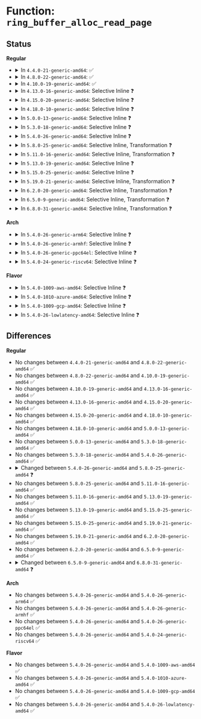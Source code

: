 # Function: <code>ring_buffer_alloc_read_page</code>

## Status
<b>Regular</b>
<ul>
<li>
<details>
<summary>In <code>4.4.0-21-generic-amd64</code>: ✅</summary>

```c
void * ring_buffer_alloc_read_page(struct ring_buffer * buffer, int cpu)
```

```json
{
  "name": "ring_buffer_alloc_read_page",
  "collision_type": "Unique Global",
  "inline_type": "No",
  "funcs": [
    {
      "addr": 18446744071580182752,
      "name": "ring_buffer_alloc_read_page",
      "external": true,
      "loc": "kernel/trace/ring_buffer.c:4413",
      "file": "kernel/trace/ring_buffer.c",
      "inline": "seen, unknown",
      "caller_inline": [],
      "caller_func": [
        "kernel/trace/trace.c:tracing_buffers_splice_read",
        "kernel/trace/trace.c:tracing_buffers_read"
      ]
    }
  ],
  "symbols": [
    {
      "addr": 18446744071580182752,
      "name": "ring_buffer_alloc_read_page",
      "section": ".text",
      "bind": "STB_GLOBAL",
      "size": 123
    }
  ]
}
```
</details>
</li>
<li>
<details>
<summary>In <code>4.8.0-22-generic-amd64</code>: ✅</summary>

```c
void * ring_buffer_alloc_read_page(struct ring_buffer * buffer, int cpu)
```

```json
{
  "name": "ring_buffer_alloc_read_page",
  "collision_type": "Unique Global",
  "inline_type": "No",
  "funcs": [
    {
      "addr": 18446744071580217648,
      "name": "ring_buffer_alloc_read_page",
      "external": true,
      "loc": "kernel/trace/ring_buffer.c:4408",
      "file": "kernel/trace/ring_buffer.c",
      "inline": "seen, unknown",
      "caller_inline": [],
      "caller_func": [
        "kernel/trace/trace.c:tracing_buffers_splice_read",
        "kernel/trace/trace.c:tracing_buffers_read"
      ]
    }
  ],
  "symbols": [
    {
      "addr": 18446744071580217648,
      "name": "ring_buffer_alloc_read_page",
      "section": ".text",
      "bind": "STB_GLOBAL",
      "size": 117
    }
  ]
}
```
</details>
</li>
<li>
<details>
<summary>In <code>4.10.0-19-generic-amd64</code>: ✅</summary>

```c
void * ring_buffer_alloc_read_page(struct ring_buffer * buffer, int cpu)
```

```json
{
  "name": "ring_buffer_alloc_read_page",
  "collision_type": "Unique Global",
  "inline_type": "No",
  "funcs": [
    {
      "addr": 18446744071580259024,
      "name": "ring_buffer_alloc_read_page",
      "external": true,
      "loc": "kernel/trace/ring_buffer.c:4377",
      "file": "kernel/trace/ring_buffer.c",
      "inline": "seen, unknown",
      "caller_inline": [],
      "caller_func": [
        "kernel/trace/trace.c:tracing_buffers_splice_read",
        "kernel/trace/trace.c:tracing_buffers_read"
      ]
    }
  ],
  "symbols": [
    {
      "addr": 18446744071580259024,
      "name": "ring_buffer_alloc_read_page",
      "section": ".text",
      "bind": "STB_GLOBAL",
      "size": 111
    }
  ]
}
```
</details>
</li>
<li>
<details>
<summary>In <code>4.13.0-16-generic-amd64</code>: Selective Inline ❓</summary>

```c
void * ring_buffer_alloc_read_page(struct ring_buffer * buffer, int cpu)
```

```json
{
  "name": "ring_buffer_alloc_read_page",
  "collision_type": "Unique Global",
  "inline_type": "Selective",
  "funcs": [
    {
      "addr": 18446744071580282688,
      "name": "ring_buffer_alloc_read_page",
      "external": true,
      "loc": "kernel/trace/ring_buffer.c:4391",
      "file": "kernel/trace/ring_buffer.c",
      "inline": "not declared, inlined",
      "caller_inline": [],
      "caller_func": [
        "kernel/trace/trace.c:tracing_buffers_splice_read",
        "kernel/trace/trace.c:tracing_buffers_read"
      ]
    }
  ],
  "symbols": [
    {
      "addr": 18446744071580282688,
      "name": "ring_buffer_alloc_read_page",
      "section": ".text",
      "bind": "STB_GLOBAL",
      "size": 248
    }
  ]
}
```
</details>
</li>
<li>
<details>
<summary>In <code>4.15.0-20-generic-amd64</code>: Selective Inline ❓</summary>

```c
void * ring_buffer_alloc_read_page(struct ring_buffer * buffer, int cpu)
```

```json
{
  "name": "ring_buffer_alloc_read_page",
  "collision_type": "Unique Global",
  "inline_type": "Selective",
  "funcs": [
    {
      "addr": 18446744071580334640,
      "name": "ring_buffer_alloc_read_page",
      "external": true,
      "loc": "kernel/trace/ring_buffer.c:4383",
      "file": "kernel/trace/ring_buffer.c",
      "inline": "not declared, inlined",
      "caller_inline": [],
      "caller_func": [
        "kernel/trace/trace.c:tracing_buffers_splice_read",
        "kernel/trace/trace.c:tracing_buffers_read"
      ]
    }
  ],
  "symbols": [
    {
      "addr": 18446744071580334640,
      "name": "ring_buffer_alloc_read_page",
      "section": ".text",
      "bind": "STB_GLOBAL",
      "size": 260
    }
  ]
}
```
</details>
</li>
<li>
<details>
<summary>In <code>4.18.0-10-generic-amd64</code>: Selective Inline ❓</summary>

```c
void * ring_buffer_alloc_read_page(struct ring_buffer * buffer, int cpu)
```

```json
{
  "name": "ring_buffer_alloc_read_page",
  "collision_type": "Unique Global",
  "inline_type": "Selective",
  "funcs": [
    {
      "addr": 18446744071580397216,
      "name": "ring_buffer_alloc_read_page",
      "external": true,
      "loc": "kernel/trace/ring_buffer.c:4545",
      "file": "kernel/trace/ring_buffer.c",
      "inline": "not declared, inlined",
      "caller_inline": [],
      "caller_func": [
        "kernel/trace/trace.c:tracing_buffers_splice_read",
        "kernel/trace/trace.c:tracing_buffers_read"
      ]
    }
  ],
  "symbols": [
    {
      "addr": 18446744071580397216,
      "name": "ring_buffer_alloc_read_page",
      "section": ".text",
      "bind": "STB_GLOBAL",
      "size": 267
    }
  ]
}
```
</details>
</li>
<li>
<details>
<summary>In <code>5.0.0-13-generic-amd64</code>: Selective Inline ❓</summary>

```c
void * ring_buffer_alloc_read_page(struct ring_buffer * buffer, int cpu)
```

```json
{
  "name": "ring_buffer_alloc_read_page",
  "collision_type": "Unique Global",
  "inline_type": "Selective",
  "funcs": [
    {
      "addr": 18446744071580449216,
      "name": "ring_buffer_alloc_read_page",
      "external": true,
      "loc": "kernel/trace/ring_buffer.c:4614",
      "file": "kernel/trace/ring_buffer.c",
      "inline": "not declared, inlined",
      "caller_inline": [],
      "caller_func": [
        "kernel/trace/trace.c:tracing_buffers_splice_read",
        "kernel/trace/trace.c:tracing_buffers_read"
      ]
    }
  ],
  "symbols": [
    {
      "addr": 18446744071580449216,
      "name": "ring_buffer_alloc_read_page",
      "section": ".text",
      "bind": "STB_GLOBAL",
      "size": 260
    }
  ]
}
```
</details>
</li>
<li>
<details>
<summary>In <code>5.3.0-18-generic-amd64</code>: Selective Inline ❓</summary>

```c
void * ring_buffer_alloc_read_page(struct ring_buffer * buffer, int cpu)
```

```json
{
  "name": "ring_buffer_alloc_read_page",
  "collision_type": "Unique Global",
  "inline_type": "Selective",
  "funcs": [
    {
      "addr": 18446744071580504080,
      "name": "ring_buffer_alloc_read_page",
      "external": true,
      "loc": "kernel/trace/ring_buffer.c:4592",
      "file": "kernel/trace/ring_buffer.c",
      "inline": "not declared, inlined",
      "caller_inline": [],
      "caller_func": [
        "kernel/trace/trace.c:tracing_buffers_splice_read",
        "kernel/trace/trace.c:tracing_buffers_read"
      ]
    }
  ],
  "symbols": [
    {
      "addr": 18446744071580504080,
      "name": "ring_buffer_alloc_read_page",
      "section": ".text",
      "bind": "STB_GLOBAL",
      "size": 255
    }
  ]
}
```
</details>
</li>
<li>
<details>
<summary>In <code>5.4.0-26-generic-amd64</code>: Selective Inline ❓</summary>

```c
void * ring_buffer_alloc_read_page(struct ring_buffer * buffer, int cpu)
```

```json
{
  "name": "ring_buffer_alloc_read_page",
  "collision_type": "Unique Global",
  "inline_type": "Selective",
  "funcs": [
    {
      "addr": 18446744071580551888,
      "name": "ring_buffer_alloc_read_page",
      "external": true,
      "loc": "kernel/trace/ring_buffer.c:4593",
      "file": "kernel/trace/ring_buffer.c",
      "inline": "not declared, inlined",
      "caller_inline": [],
      "caller_func": [
        "kernel/trace/trace.c:tracing_buffers_splice_read",
        "kernel/trace/trace.c:tracing_buffers_read"
      ]
    }
  ],
  "symbols": [
    {
      "addr": 18446744071580551888,
      "name": "ring_buffer_alloc_read_page",
      "section": ".text",
      "bind": "STB_GLOBAL",
      "size": 255
    }
  ]
}
```
</details>
</li>
<li>
<details>
<summary>In <code>5.8.0-25-generic-amd64</code>: Selective Inline, Transformation ❓</summary>

```c
void * ring_buffer_alloc_read_page(struct trace_buffer * buffer, int cpu)
```

```json
{
  "name": "ring_buffer_alloc_read_page",
  "collision_type": "Unique Global",
  "inline_type": "Selective",
  "funcs": [
    {
      "addr": 18446744071580644208,
      "name": "ring_buffer_alloc_read_page",
      "external": true,
      "loc": "kernel/trace/ring_buffer.c:4685",
      "file": "kernel/trace/ring_buffer.c",
      "inline": "not declared, inlined",
      "caller_inline": [],
      "caller_func": [
        "kernel/trace/trace.c:tracing_buffers_splice_read",
        "kernel/trace/trace.c:tracing_buffers_read"
      ]
    }
  ],
  "symbols": [
    {
      "addr": 18446744071580644208,
      "name": "ring_buffer_alloc_read_page.part.0.isra.0",
      "section": ".text",
      "bind": "STB_LOCAL",
      "size": 223
    },
    {
      "addr": 18446744071580644432,
      "name": "ring_buffer_alloc_read_page",
      "section": ".text",
      "bind": "STB_GLOBAL",
      "size": 35
    }
  ]
}
```
</details>
</li>
<li>
<details>
<summary>In <code>5.11.0-16-generic-amd64</code>: Selective Inline, Transformation ❓</summary>

```c
void * ring_buffer_alloc_read_page(struct trace_buffer * buffer, int cpu)
```

```json
{
  "name": "ring_buffer_alloc_read_page",
  "collision_type": "Unique Global",
  "inline_type": "Selective",
  "funcs": [
    {
      "addr": 18446744071580634928,
      "name": "ring_buffer_alloc_read_page",
      "external": true,
      "loc": "kernel/trace/ring_buffer.c:5295",
      "file": "kernel/trace/ring_buffer.c",
      "inline": "not declared, inlined",
      "caller_inline": [],
      "caller_func": [
        "kernel/trace/trace.c:tracing_buffers_splice_read",
        "kernel/trace/trace.c:tracing_buffers_read"
      ]
    }
  ],
  "symbols": [
    {
      "addr": 18446744071580634928,
      "name": "ring_buffer_alloc_read_page.part.0.isra.0",
      "section": ".text",
      "bind": "STB_LOCAL",
      "size": 223
    },
    {
      "addr": 18446744071580635152,
      "name": "ring_buffer_alloc_read_page",
      "section": ".text",
      "bind": "STB_GLOBAL",
      "size": 35
    }
  ]
}
```
</details>
</li>
<li>
<details>
<summary>In <code>5.13.0-19-generic-amd64</code>: Selective Inline ❓</summary>

```c
void * ring_buffer_alloc_read_page(struct trace_buffer * buffer, int cpu)
```

```json
{
  "name": "ring_buffer_alloc_read_page",
  "collision_type": "Unique Global",
  "inline_type": "Selective",
  "funcs": [
    {
      "addr": 18446744071580644224,
      "name": "ring_buffer_alloc_read_page",
      "external": true,
      "loc": "kernel/trace/ring_buffer.c:5404",
      "file": "kernel/trace/ring_buffer.c",
      "inline": "not declared, inlined",
      "caller_inline": [],
      "caller_func": [
        "kernel/trace/trace.c:tracing_buffers_splice_read",
        "kernel/trace/trace.c:tracing_buffers_read"
      ]
    }
  ],
  "symbols": [
    {
      "addr": 18446744071580644224,
      "name": "ring_buffer_alloc_read_page",
      "section": ".text",
      "bind": "STB_GLOBAL",
      "size": 264
    }
  ]
}
```
</details>
</li>
<li>
<details>
<summary>In <code>5.15.0-25-generic-amd64</code>: Selective Inline ❓</summary>

```c
void * ring_buffer_alloc_read_page(struct trace_buffer * buffer, int cpu)
```

```json
{
  "name": "ring_buffer_alloc_read_page",
  "collision_type": "Unique Global",
  "inline_type": "Selective",
  "funcs": [
    {
      "addr": 18446744071580816736,
      "name": "ring_buffer_alloc_read_page",
      "external": true,
      "loc": "kernel/trace/ring_buffer.c:5409",
      "file": "kernel/trace/ring_buffer.c",
      "inline": "not declared, inlined",
      "caller_inline": [],
      "caller_func": [
        "kernel/trace/trace.c:tracing_buffers_splice_read",
        "kernel/trace/trace.c:tracing_buffers_read"
      ]
    }
  ],
  "symbols": [
    {
      "addr": 18446744071580816736,
      "name": "ring_buffer_alloc_read_page",
      "section": ".text",
      "bind": "STB_GLOBAL",
      "size": 294
    }
  ]
}
```
</details>
</li>
<li>
<details>
<summary>In <code>5.19.0-21-generic-amd64</code>: Selective Inline, Transformation ❓</summary>

```c
void * ring_buffer_alloc_read_page(struct trace_buffer * buffer, int cpu)
```

```json
{
  "name": "ring_buffer_alloc_read_page",
  "collision_type": "Unique Global",
  "inline_type": "Selective",
  "funcs": [
    {
      "addr": 18446744071581037872,
      "name": "ring_buffer_alloc_read_page",
      "external": true,
      "loc": "kernel/trace/ring_buffer.c:5451",
      "file": "kernel/trace/ring_buffer.c",
      "inline": "not declared, inlined",
      "caller_inline": [],
      "caller_func": [
        "kernel/trace/trace.c:tracing_buffers_splice_read",
        "kernel/trace/trace.c:tracing_buffers_read"
      ]
    }
  ],
  "symbols": [
    {
      "addr": 18446744071581037872,
      "name": "ring_buffer_alloc_read_page.part.0.isra.0",
      "section": ".text",
      "bind": "STB_LOCAL",
      "size": 277
    },
    {
      "addr": 18446744071581038160,
      "name": "ring_buffer_alloc_read_page",
      "section": ".text",
      "bind": "STB_GLOBAL",
      "size": 55
    }
  ]
}
```
</details>
</li>
<li>
<details>
<summary>In <code>6.2.0-20-generic-amd64</code>: Selective Inline, Transformation ❓</summary>

```c
void * ring_buffer_alloc_read_page(struct trace_buffer * buffer, int cpu)
```

```json
{
  "name": "ring_buffer_alloc_read_page",
  "collision_type": "Unique Global",
  "inline_type": "Selective",
  "funcs": [
    {
      "addr": 18446744071581338000,
      "name": "ring_buffer_alloc_read_page",
      "external": true,
      "loc": "kernel/trace/ring_buffer.c:5558",
      "file": "kernel/trace/ring_buffer.c",
      "inline": "not declared, inlined",
      "caller_inline": [],
      "caller_func": [
        "kernel/trace/trace.c:tracing_buffers_splice_read",
        "kernel/trace/trace.c:tracing_buffers_read"
      ]
    }
  ],
  "symbols": [
    {
      "addr": 18446744071581338000,
      "name": "ring_buffer_alloc_read_page.part.0.isra.0",
      "section": ".text",
      "bind": "STB_LOCAL",
      "size": 283
    },
    {
      "addr": 18446744071581338304,
      "name": "ring_buffer_alloc_read_page",
      "section": ".text",
      "bind": "STB_GLOBAL",
      "size": 55
    }
  ]
}
```
</details>
</li>
<li>
<details>
<summary>In <code>6.5.0-9-generic-amd64</code>: Selective Inline, Transformation ❓</summary>

```c
void * ring_buffer_alloc_read_page(struct trace_buffer * buffer, int cpu)
```

```json
{
  "name": "ring_buffer_alloc_read_page",
  "collision_type": "Unique Global",
  "inline_type": "Selective",
  "funcs": [
    {
      "addr": 18446744071581432352,
      "name": "ring_buffer_alloc_read_page",
      "external": true,
      "loc": "kernel/trace/ring_buffer.c:5590",
      "file": "kernel/trace/ring_buffer.c",
      "inline": "not declared, inlined",
      "caller_inline": [],
      "caller_func": [
        "kernel/trace/trace.c:tracing_buffers_splice_read",
        "kernel/trace/trace.c:tracing_buffers_read"
      ]
    }
  ],
  "symbols": [
    {
      "addr": 18446744071581432352,
      "name": "ring_buffer_alloc_read_page.part.0.isra.0",
      "section": ".text",
      "bind": "STB_LOCAL",
      "size": 283
    },
    {
      "addr": 18446744071581432656,
      "name": "ring_buffer_alloc_read_page",
      "section": ".text",
      "bind": "STB_GLOBAL",
      "size": 55
    }
  ]
}
```
</details>
</li>
<li>
<details>
<summary>In <code>6.8.0-31-generic-amd64</code>: Selective Inline, Transformation ❓</summary>

```c
struct buffer_data_read_page * ring_buffer_alloc_read_page(struct trace_buffer * buffer, int cpu)
```

```json
{
  "name": "ring_buffer_alloc_read_page",
  "collision_type": "Unique Global",
  "inline_type": "Selective",
  "funcs": [
    {
      "addr": 18446744071581541488,
      "name": "ring_buffer_alloc_read_page",
      "external": true,
      "loc": "kernel/trace/ring_buffer.c:5511",
      "file": "kernel/trace/ring_buffer.c",
      "inline": "not declared, inlined",
      "caller_inline": [],
      "caller_func": [
        "kernel/trace/trace.c:tracing_buffers_splice_read",
        "kernel/trace/trace.c:tracing_buffers_read"
      ]
    }
  ],
  "symbols": [
    {
      "addr": 18446744071581541488,
      "name": "ring_buffer_alloc_read_page.part.0",
      "section": ".text",
      "bind": "STB_LOCAL",
      "size": 424
    },
    {
      "addr": 18446744071581541936,
      "name": "ring_buffer_alloc_read_page",
      "section": ".text",
      "bind": "STB_GLOBAL",
      "size": 51
    }
  ]
}
```
</details>
</li>
</ul>
<b>Arch</b>
<ul>
<li>
<details>
<summary>In <code>5.4.0-26-generic-arm64</code>: Selective Inline ❓</summary>

```c
void * ring_buffer_alloc_read_page(struct ring_buffer * buffer, int cpu)
```

```json
{
  "name": "ring_buffer_alloc_read_page",
  "collision_type": "Unique Global",
  "inline_type": "Selective",
  "funcs": [
    {
      "addr": 18446603336491826360,
      "name": "ring_buffer_alloc_read_page",
      "external": true,
      "loc": "kernel/trace/ring_buffer.c:4593",
      "file": "kernel/trace/ring_buffer.c",
      "inline": "not declared, inlined",
      "caller_inline": [],
      "caller_func": [
        "kernel/trace/trace.c:tracing_buffers_splice_read",
        "kernel/trace/trace.c:tracing_buffers_read"
      ]
    }
  ],
  "symbols": [
    {
      "addr": 18446603336491826360,
      "name": "ring_buffer_alloc_read_page",
      "section": ".text",
      "bind": "STB_GLOBAL",
      "size": 328
    }
  ]
}
```
</details>
</li>
<li>
<details>
<summary>In <code>5.4.0-26-generic-armhf</code>: Selective Inline ❓</summary>

```c
void * ring_buffer_alloc_read_page(struct ring_buffer * buffer, int cpu)
```

```json
{
  "name": "ring_buffer_alloc_read_page",
  "collision_type": "Unique Global",
  "inline_type": "Selective",
  "funcs": [
    {
      "addr": 3225781348,
      "name": "ring_buffer_alloc_read_page",
      "external": true,
      "loc": "kernel/trace/ring_buffer.c:4593",
      "file": "kernel/trace/ring_buffer.c",
      "inline": "not declared, inlined",
      "caller_inline": [],
      "caller_func": [
        "kernel/trace/trace.c:tracing_buffers_splice_read",
        "kernel/trace/trace.c:tracing_buffers_read"
      ]
    }
  ],
  "symbols": [
    {
      "addr": 3225781348,
      "name": "ring_buffer_alloc_read_page",
      "section": ".text",
      "bind": "STB_GLOBAL",
      "size": 256
    }
  ]
}
```
</details>
</li>
<li>
<details>
<summary>In <code>5.4.0-26-generic-ppc64el</code>: Selective Inline ❓</summary>

```c
void * ring_buffer_alloc_read_page(struct ring_buffer * buffer, int cpu)
```

```json
{
  "name": "ring_buffer_alloc_read_page",
  "collision_type": "Unique Global",
  "inline_type": "Selective",
  "funcs": [
    {
      "addr": 13835058055284909072,
      "name": "ring_buffer_alloc_read_page",
      "external": true,
      "loc": "kernel/trace/ring_buffer.c:4593",
      "file": "kernel/trace/ring_buffer.c",
      "inline": "not declared, inlined",
      "caller_inline": [],
      "caller_func": [
        "kernel/trace/trace.c:tracing_buffers_splice_read",
        "kernel/trace/trace.c:tracing_buffers_read"
      ]
    }
  ],
  "symbols": [
    {
      "addr": 13835058055284909072,
      "name": "ring_buffer_alloc_read_page",
      "section": ".text",
      "bind": "STB_GLOBAL",
      "size": 560
    }
  ]
}
```
</details>
</li>
<li>
<details>
<summary>In <code>5.4.0-24-generic-riscv64</code>: Selective Inline ❓</summary>

```c
void * ring_buffer_alloc_read_page(struct ring_buffer * buffer, int cpu)
```

```json
{
  "name": "ring_buffer_alloc_read_page",
  "collision_type": "Unique Global",
  "inline_type": "Selective",
  "funcs": [
    {
      "addr": 18446743936272136346,
      "name": "ring_buffer_alloc_read_page",
      "external": true,
      "loc": "kernel/trace/ring_buffer.c:4593",
      "file": "kernel/trace/ring_buffer.c",
      "inline": "not declared, inlined",
      "caller_inline": [],
      "caller_func": [
        "kernel/trace/trace.c:tracing_buffers_splice_read",
        "kernel/trace/trace.c:tracing_buffers_read"
      ]
    }
  ],
  "symbols": [
    {
      "addr": 18446743936272136346,
      "name": "ring_buffer_alloc_read_page",
      "section": ".text",
      "bind": "STB_GLOBAL",
      "size": 182
    }
  ]
}
```
</details>
</li>
</ul>
<b>Flavor</b>
<ul>
<li>
<details>
<summary>In <code>5.4.0-1009-aws-amd64</code>: Selective Inline ❓</summary>

```c
void * ring_buffer_alloc_read_page(struct ring_buffer * buffer, int cpu)
```

```json
{
  "name": "ring_buffer_alloc_read_page",
  "collision_type": "Unique Global",
  "inline_type": "Selective",
  "funcs": [
    {
      "addr": 18446744071580520688,
      "name": "ring_buffer_alloc_read_page",
      "external": true,
      "loc": "kernel/trace/ring_buffer.c:4593",
      "file": "kernel/trace/ring_buffer.c",
      "inline": "not declared, inlined",
      "caller_inline": [],
      "caller_func": [
        "kernel/trace/trace.c:tracing_buffers_splice_read",
        "kernel/trace/trace.c:tracing_buffers_read"
      ]
    }
  ],
  "symbols": [
    {
      "addr": 18446744071580520688,
      "name": "ring_buffer_alloc_read_page",
      "section": ".text",
      "bind": "STB_GLOBAL",
      "size": 255
    }
  ]
}
```
</details>
</li>
<li>
<details>
<summary>In <code>5.4.0-1010-azure-amd64</code>: Selective Inline ❓</summary>

```c
void * ring_buffer_alloc_read_page(struct ring_buffer * buffer, int cpu)
```

```json
{
  "name": "ring_buffer_alloc_read_page",
  "collision_type": "Unique Global",
  "inline_type": "Selective",
  "funcs": [
    {
      "addr": 18446744071580461472,
      "name": "ring_buffer_alloc_read_page",
      "external": true,
      "loc": "kernel/trace/ring_buffer.c:4593",
      "file": "kernel/trace/ring_buffer.c",
      "inline": "not declared, inlined",
      "caller_inline": [],
      "caller_func": [
        "kernel/trace/trace.c:tracing_buffers_splice_read",
        "kernel/trace/trace.c:tracing_buffers_read"
      ]
    }
  ],
  "symbols": [
    {
      "addr": 18446744071580461472,
      "name": "ring_buffer_alloc_read_page",
      "section": ".text",
      "bind": "STB_GLOBAL",
      "size": 234
    }
  ]
}
```
</details>
</li>
<li>
<details>
<summary>In <code>5.4.0-1009-gcp-amd64</code>: Selective Inline ❓</summary>

```c
void * ring_buffer_alloc_read_page(struct ring_buffer * buffer, int cpu)
```

```json
{
  "name": "ring_buffer_alloc_read_page",
  "collision_type": "Unique Global",
  "inline_type": "Selective",
  "funcs": [
    {
      "addr": 18446744071580511936,
      "name": "ring_buffer_alloc_read_page",
      "external": true,
      "loc": "kernel/trace/ring_buffer.c:4593",
      "file": "kernel/trace/ring_buffer.c",
      "inline": "not declared, inlined",
      "caller_inline": [],
      "caller_func": [
        "kernel/trace/trace.c:tracing_buffers_splice_read",
        "kernel/trace/trace.c:tracing_buffers_read"
      ]
    }
  ],
  "symbols": [
    {
      "addr": 18446744071580511936,
      "name": "ring_buffer_alloc_read_page",
      "section": ".text",
      "bind": "STB_GLOBAL",
      "size": 255
    }
  ]
}
```
</details>
</li>
<li>
<details>
<summary>In <code>5.4.0-26-lowlatency-amd64</code>: Selective Inline ❓</summary>

```c
void * ring_buffer_alloc_read_page(struct ring_buffer * buffer, int cpu)
```

```json
{
  "name": "ring_buffer_alloc_read_page",
  "collision_type": "Unique Global",
  "inline_type": "Selective",
  "funcs": [
    {
      "addr": 18446744071580568272,
      "name": "ring_buffer_alloc_read_page",
      "external": true,
      "loc": "kernel/trace/ring_buffer.c:4593",
      "file": "kernel/trace/ring_buffer.c",
      "inline": "not declared, inlined",
      "caller_inline": [],
      "caller_func": [
        "kernel/trace/trace.c:tracing_buffers_splice_read",
        "kernel/trace/trace.c:tracing_buffers_read"
      ]
    }
  ],
  "symbols": [
    {
      "addr": 18446744071580568272,
      "name": "ring_buffer_alloc_read_page",
      "section": ".text",
      "bind": "STB_GLOBAL",
      "size": 255
    }
  ]
}
```
</details>
</li>
</ul>

## Differences
<b>Regular</b>
<ul>
<li>
No changes between <code>4.4.0-21-generic-amd64</code> and <code>4.8.0-22-generic-amd64</code> ✅
</li>
<li>
No changes between <code>4.8.0-22-generic-amd64</code> and <code>4.10.0-19-generic-amd64</code> ✅
</li>
<li>
No changes between <code>4.10.0-19-generic-amd64</code> and <code>4.13.0-16-generic-amd64</code> ✅
</li>
<li>
No changes between <code>4.13.0-16-generic-amd64</code> and <code>4.15.0-20-generic-amd64</code> ✅
</li>
<li>
No changes between <code>4.15.0-20-generic-amd64</code> and <code>4.18.0-10-generic-amd64</code> ✅
</li>
<li>
No changes between <code>4.18.0-10-generic-amd64</code> and <code>5.0.0-13-generic-amd64</code> ✅
</li>
<li>
No changes between <code>5.0.0-13-generic-amd64</code> and <code>5.3.0-18-generic-amd64</code> ✅
</li>
<li>
No changes between <code>5.3.0-18-generic-amd64</code> and <code>5.4.0-26-generic-amd64</code> ✅
</li>
<li>
<details>
<summary>Changed between <code>5.4.0-26-generic-amd64</code> and <code>5.8.0-25-generic-amd64</code> ❓</summary>
<ul>
<li>
<b>Param type changed. </b>
<code>struct ring_buffer * buffer</code> ➡️ <code>struct trace_buffer * buffer</code>
</li>
</ul>
</details>
</li>
<li>
No changes between <code>5.8.0-25-generic-amd64</code> and <code>5.11.0-16-generic-amd64</code> ✅
</li>
<li>
No changes between <code>5.11.0-16-generic-amd64</code> and <code>5.13.0-19-generic-amd64</code> ✅
</li>
<li>
No changes between <code>5.13.0-19-generic-amd64</code> and <code>5.15.0-25-generic-amd64</code> ✅
</li>
<li>
No changes between <code>5.15.0-25-generic-amd64</code> and <code>5.19.0-21-generic-amd64</code> ✅
</li>
<li>
No changes between <code>5.19.0-21-generic-amd64</code> and <code>6.2.0-20-generic-amd64</code> ✅
</li>
<li>
No changes between <code>6.2.0-20-generic-amd64</code> and <code>6.5.0-9-generic-amd64</code> ✅
</li>
<li>
<details>
<summary>Changed between <code>6.5.0-9-generic-amd64</code> and <code>6.8.0-31-generic-amd64</code> ❓</summary>
<ul>
<li>
<b>Return type changed. </b>
<code>void *</code> ➡️ <code>struct buffer_data_read_page *</code>
</li>
</ul>
</details>
</li>
</ul>
<b>Arch</b>
<ul>
<li>
No changes between <code>5.4.0-26-generic-amd64</code> and <code>5.4.0-26-generic-arm64</code> ✅
</li>
<li>
No changes between <code>5.4.0-26-generic-amd64</code> and <code>5.4.0-26-generic-armhf</code> ✅
</li>
<li>
No changes between <code>5.4.0-26-generic-amd64</code> and <code>5.4.0-26-generic-ppc64el</code> ✅
</li>
<li>
No changes between <code>5.4.0-26-generic-amd64</code> and <code>5.4.0-24-generic-riscv64</code> ✅
</li>
</ul>
<b>Flavor</b>
<ul>
<li>
No changes between <code>5.4.0-26-generic-amd64</code> and <code>5.4.0-1009-aws-amd64</code> ✅
</li>
<li>
No changes between <code>5.4.0-26-generic-amd64</code> and <code>5.4.0-1010-azure-amd64</code> ✅
</li>
<li>
No changes between <code>5.4.0-26-generic-amd64</code> and <code>5.4.0-1009-gcp-amd64</code> ✅
</li>
<li>
No changes between <code>5.4.0-26-generic-amd64</code> and <code>5.4.0-26-lowlatency-amd64</code> ✅
</li>
</ul>
